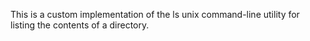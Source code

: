 This is a custom implementation of the ls unix command-line utility for listing the contents of a directory.
